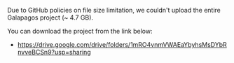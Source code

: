 Due to GitHub policies on file size limitation, we couldn't upload the entire Galapagos project (~ 4.7 GB).

You can download the project from the link below:
- https://drive.google.com/drive/folders/1mRO4vnmVWAEaYbyhsMsDYbRnvveBCSn9?usp=sharing
